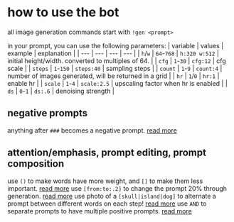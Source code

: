 # how to use the bot

all image generation commands start with `!gen <prompt>`

in your prompt, you can use the following parameters:
| variable | values | example | explanation |
| --- | --- | --- | --- |
| `h`/`w` |  `64`-`768` | `h:320 w:512` | initial height/width. converted to multiples of 64. |
| `cfg` | `1`-`30` | `cfg:12` | cfg scale |
| `steps` | `1`-`150` | `steps:40` | sampling steps |
| `count` | `1`-`9` | `count:4` | number of images generated, will be returned in a grid |
| `hr` | `1`/`0` | `hr:1` | enable hr |
| `scale` | `1`-`4` | `scale:2.5` | upscaling factor when hr is enabled |
| `ds` | `0`-`1` | `ds:.6` | denoising strength |

## negative prompts

anything after `###` becomes a negative prompt. [read more](https://github.com/automatic1111/stable-diffusion-webui/wiki/features#negative-prompt)

## attention/emphasis, prompt editing, prompt composition

use `()` to make words have more weight, and `[]` to make them less important. [read more](https://github.com/automatic1111/stable-diffusion-webui/wiki/features#attentionemphasis)
use `[from:to:.2]` to change the prompt 20% through generation. [read more](https://github.com/automatic1111/stable-diffusion-webui/wiki/features#prompt-editing)
use photo of a `[skull|island|dog]` to alternate a prompt between different words on each step! [read more](https://github.com/AUTOMATIC1111/stable-diffusion-webui/wiki/Features#alternating-words)
use `AND` to separate prompts to have multiple positive prompts. [read more](https://github.com/automatic1111/stable-diffusion-webui/wiki/features#composable-diffusion)